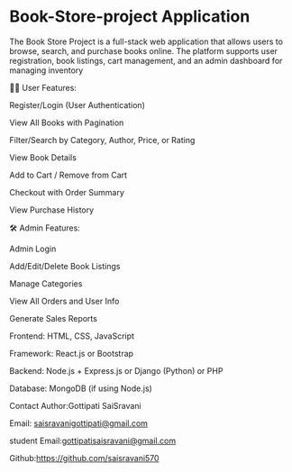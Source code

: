 # Book-Store-project Application 

The Book Store Project is a full-stack web application that allows users to browse, search, and purchase books online. The platform supports user registration, book listings, cart management, and an admin dashboard for managing inventory 

🧑‍💻 User Features:

Register/Login (User Authentication)

View All Books with Pagination

Filter/Search by Category, Author, Price, or Rating

View Book Details

Add to Cart / Remove from Cart

Checkout with Order Summary

View Purchase History

🛠️ Admin Features:

Admin Login

Add/Edit/Delete Book Listings

Manage Categories

View All Orders and User Info

Generate Sales Reports

Frontend:
HTML, CSS, JavaScript

Framework: React.js or Bootstrap

Backend:
Node.js + Express.js or Django (Python) or PHP

Database:
MongoDB (if using Node.js)

Contact Author:Gottipati SaiSravani

Email: saisravanigottipati@gmail.com

student Email:gottipatisaisravani@gmail.com

Github:https://github.com/saisravani570
